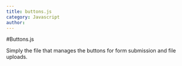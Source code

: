 ```yaml
---
title: buttons.js
category: Javascript
author: 
---
```


#Buttons.js

Simply the file that manages the buttons for form submission and file uploads.